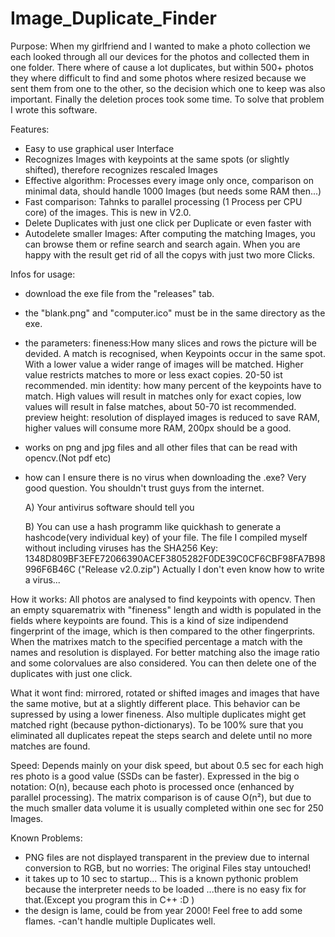 # Image_Duplicate_Finder
Purpose:
When my girlfriend and I wanted to make a photo collection we each looked through all our devices for the photos and collected them in one folder. There where of cause a lot duplicates, but within 500+ photos they where difficult to find and some photos where resized because we sent them from one to the other, so the decision which one to keep was also important. Finally the deletion proces took some time.
To solve that problem I wrote this software.

Features:
- Easy to use graphical user Interface
- Recognizes Images with keypoints at the same spots (or slightly shifted), therefore recognizes rescaled Images
- Effective algorithm: Processes every image only once, comparison on minimal data, should handle 1000 Images (but needs some RAM then...)
- Fast comparison: Tahnks to parallel processing (1 Process per CPU core) of the images. This is new in V2.0.
- Delete Duplicates with just one click per Duplicate or even faster with
- Autodelete smaller Images: After computing the matching Images, you can browse them or refine search and search again. When you are happy with the result get rid of all the copys with just two more Clicks.

Infos for usage:
- download the exe file from the "releases" tab.
- the "blank.png" and "computer.ico" must be in the same directory as the exe.

- the parameters: 
	fineness:How many slices and rows the picture will be devided. A match is recognised, when Keypoints occur in the same spot. With a lower value a wider range of images will be matched. Higher value restricts matches to more or less exact copies. 20-50 ist recommended.
	min identity: how many percent of the keypoints have to match. High values will result in matches only for exact copies, low values will result in false matches, about 50-70 ist recommended.
	preview height: resolution of displayed images is reduced to save RAM, higher values will consume more RAM, 200px should be a good.	
- works on png and jpg files and all other files that can be read with opencv.(Not pdf etc)

- how can I ensure there is no virus when downloading the .exe? Very good question. You shouldn't trust guys from the internet. 

	A) Your antivirus software should tell you
	
	B) You can use a hash programm like quickhash to generate a hashcode(very individual key) of your file. The file I compiled myself without including viruses has the SHA256 Key: 1348D809BF3EFE72066390ACEF3805282F0DE39C0CF6CBF98FA7B98996F6B46C ("Release v2.0.zip")
Actually I don't even know how to write a virus...


How it works: All photos are analysed to find keypoints with opencv. Then an empty squarematrix with "fineness" length and width is populated in the fields where keypoints are found.
This is a kind of size indipendend fingerprint of the image, which is then compared to the other fingerprints. When the matrixes match to the specified percentage a match with the names and resolution is displayed. For better matching also the image ratio and some colorvalues are also considered.
You can then delete one of the duplicates with just one click.

What it wont find:
mirrored, rotated or shifted images and images that have the same motive, but at a slightly different place. This behavior can be supressed by using a lower fineness.
Also multiple duplicates might get matched right (because python-dictionarys). To be 100% sure that you eliminated all duplicates repeat the steps search and delete until no more matches are found. 

Speed:
Depends mainly on your disk speed, but about 0.5 sec for each high res photo is a good value (SSDs can be faster).
Expressed in the big o notation: O(n), because each photo is processed once (enhanced by parallel processing).
The matrix comparison is of cause O(n²), but due to the much smaller data volume it is usually completed within one sec for 250 Images.


Known Problems:
- PNG files are not displayed transparent in the preview due to internal conversion to RGB, but no worries: The original Files stay untouched!
- it takes up to 10 sec to startup... This is a known pythonic problem because the interpreter needs to be loaded ...there is no easy fix for that.(Except you program this in C++ :D )
- the design is lame, could be from year 2000! Feel free to add some flames.
-can't handle multiple Duplicates well.



